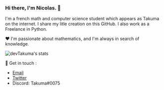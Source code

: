 ### Hi there, I'm Nicolas. 👋

I'm a french math and computer science student which appears as Takuma on the internet.
I share my litle creation on this GitHub. I also work as a Freelance in Python.

❤️ I'm passionate about mathematics, and I'm always in search of knowledge. 

![devTakuma's stats](https://github-readme-stats.vercel.app/api?username=devTakuma&show_icons=true&theme=radical)

💬 Get in touch :
* [Email](mailto:work.takuma@gmail.com)
* [Twitter](https://twitter.com/devtakuma)
* Discord: Takuma#0075
